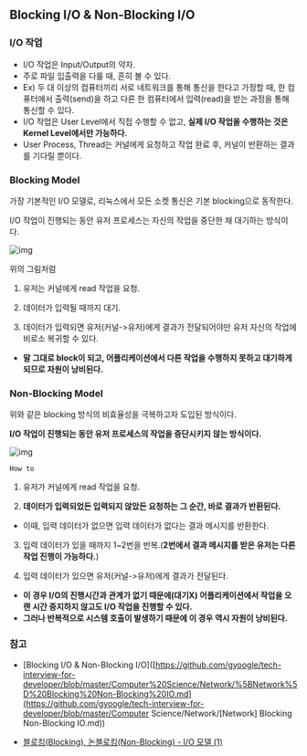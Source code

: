 ## Blocking I/O & Non-Blocking I/O



### I/O 작업

- I/O 작업은 Input/Output의 약자.
- 주로 파일 입출력을 다룰 때, 흔히 볼 수 있다.
- Ex) 두 대 이상의 컴퓨터끼리 서로 네트워크를 통해 통신을 한다고 가정할 때, 한 컴퓨터에서 출력(send)을 하고 다른 한 컴퓨터에서 입력(read)을 받는 과정을 통해 통신할 수 있다.
- I/O 작업은 User Level에서 직접 수행할 수 없고, **실제 I/O 작업을 수행하는 것은 Kernel Level에서만 가능하다.**
- User Process, Thread는 커널에게 요청하고 작업 완료 후, 커널이 반환하는 결과를 기다릴 뿐이다.



### Blocking Model

가장 기본적인 I/O 모델로, 리눅스에서 모든 소켓 통신은 기본 blocking으로 동작한다.

I/O 작업이 진행되는 동안 유저 프로세스는 자신의 작업을 중단한 채 대기하는 방식이다.

![img](https://user-images.githubusercontent.com/41428527/51266321-4ade9700-19fe-11e9-9b23-30bca4faccfd.png)



위의 그림처럼

1) 유저는 커널에게 read 작업을 요청.

2) 데이터가 입력될 때까지 대기.

3) 데이터가 입력되면 유저(커널->유저)에게 결과가 전달되어야만 유저 자신의 작업에 비로소 복귀할 수 있다.



- **말 그대로 block이 되고, 어플리케이션에서 다른 작업을 수행하지 못하고 대기하게 되므로 자원이 낭비된다.**



### Non-Blocking Model

위와 같은 blocking 방식의 비효율성을 극복하고자 도입된 방식이다.

**I/O 작업이 진행되는 동안 유저 프로세스의 작업을 중단시키지 않는 방식이다.**

![img](https://user-images.githubusercontent.com/41428527/51266324-4e721e00-19fe-11e9-900a-809ff39e40c1.png)

`How to`

1) 유저가 커널에게 read 작업을 요청.

2) **데이터가 입력되었든 입력되지 않았든 요청하는 그 순간, 바로 결과가 반환된다.**

- 이때, 입력 데이터가 없으면 입력 데이터가 없다는 결과 메시지를 반환한다.

3) 입력 데이터가 있을 때까지 1~2번을 반복.(**2번에서 결과 메시지를 받은 유저는 다른 작업 진행이 가능하다.**)

4) 입력 데이터가 있으면 유저(커널->유저)에게 결과가 전달된다.



- **이 경우 I/O의 진행시간과 관계가 없기 때문에(대기X) 어플리케이션에서 작업을 오랜 시간 중지하지 않고도 I/O 작업을 진행할 수 있다.**
- **그러나 반복적으로 시스템 호출이 발생하기 때문에 이 경우 역시 자원이 낭비된다.**



### 참고

- [Blocking I/O & Non-Blocking I/O]([https://github.com/gyoogle/tech-interview-for-developer/blob/master/Computer%20Science/Network/%5BNetwork%5D%20Blocking%20Non-Blocking%20IO.md](https://github.com/gyoogle/tech-interview-for-developer/blob/master/Computer Science/Network/[Network] Blocking Non-Blocking IO.md))

- [블로킹(Blocking), 논블로킹(Non-Blocking) - I/O 모델 (1)](https://ju3un.github.io/network-basic-1/)